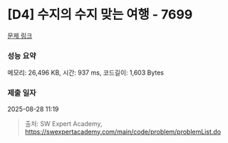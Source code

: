 # [D4] 수지의 수지 맞는 여행 - 7699 

[문제 링크](https://swexpertacademy.com/main/code/problem/problemDetail.do?contestProbId=AWqUzj0arpkDFARG) 

### 성능 요약

메모리: 26,496 KB, 시간: 937 ms, 코드길이: 1,603 Bytes

### 제출 일자

2025-08-28 11:19



> 출처: SW Expert Academy, https://swexpertacademy.com/main/code/problem/problemList.do